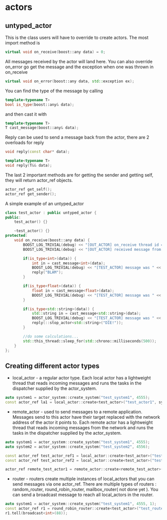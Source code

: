 # actors

untyped_actor
---
This is the class users will have to override to create actors. The most import method is
```c++
virtual void on_receive(boost::any data) = 0;
```
All messages received by the actor will land here. You can also override on_error go get the message and the exception
when one was thrown in on_receive
```c++
virtual void on_error(boost::any data, std::exception ex);
```

You can find the type of the message by calling
```c++
template<typename T>
bool is_type(boost::any& data);
```
and then cast it with
```c++
template<typename T>
T cast_message(boost::any& data);
```

Reply can be used to send a message back from the actor, there are 2 overloads for reply
```c++
void reply(const char* data);

template<typename T>
void reply(T&& data);
```

The last 2 important methods are for getting the sender and getting self, they will return actor_ref objects.
```c++
actor_ref get_self();
actor_ref get_sender();
```

A simple example of an untyped_actor
```c++
class test_actor : public untyped_actor {
public:
    test_actor() {}

    ~test_actor() {}
protected:
    void on_receive(boost::any data) {
        BOOST_LOG_TRIVIAL(debug) << "[OUT_ACTOR] on_receive thread id = " << std::this_thread::get_id();
        BOOST_LOG_TRIVIAL(debug) << "[OUT_ACTOR] received message from " << get_sender().actor_name;

        if(is_type<int>(data)) {
            int in = cast_message<int>(data);
            BOOST_LOG_TRIVIAL(debug) << "[TEST_ACTOR] message was " << in;
            reply("BLAM");
        }

        if(is_type<float>(data)) {
            float in = cast_message<float>(data);
            BOOST_LOG_TRIVIAL(debug) << "[TEST_ACTOR] message was " << in;
        }

        if(is_type<std::string>(data)) {
            std::string in = cast_message<std::string>(data);
            BOOST_LOG_TRIVIAL(debug) << "[TEST_ACTOR] message was " << in;
            reply(::stop_actor<std::string>("DIE!"));
        }

        //do some calculations...
        std::this_thread::sleep_for(std::chrono::milliseconds(500));
    }
};
```

Creating different actor types
---

 * local_actor - a regular actor type. Each local actor has a lightweight thread that reads incoming messages and runs the tasks in the dispatcher supplied by the actor_system.
```c++
auto system1 = actor_system::create_system("test_system1", 4555);
const actor_ref la1 = local_actor::create<test_actor>("test_actor1", system1);
```
 * remote_actor - used to send messages to a remote application. Messages send to this actor have their target replaced with the network address of the actor it points to. Each remote actor has a lightweight thread that reads incoming messages from the network and runs the tasks in the dispatcher supplied by the actor_system.
```c++
auto system1 = actor_system::create_system("test_system1", 4555);
auto system2 = actor_system::create_system("test_system2", 4556);

const actor_ref test_actor_ref1 = local_actor::create<test_actor>("test_actor1", system1);
const actor_ref test_actor_ref2 = local_actor::create<test_actor>("test_actor2", system2);

actor_ref remote_test_actor1 = remote_actor::create<remote_test_actor>("remote_test_actor1", system1, actor_ref("test_actor2$test_system2@localhost:4556"));
```
 * router - routers create multiple instances of local_actors that you can send messages via one actor_ref. There are multiple types of routers : random_router, round_robin_router, mailbox_router( not done yet ). You can send a broadcast message to reach all local_actors in the router.
```c++
auto system1 = actor_system::create_system("test_system1", 4555, 1);
const actor_ref r1 = round_robin_router::create<test_actor>("test_router1", system1, 2);
r1.tell(broadcast<int>(88));
```
